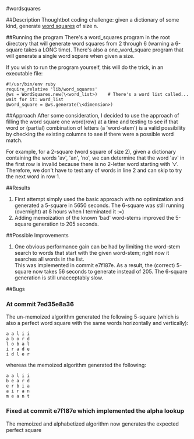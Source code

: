 #wordsquares

##Description
Thoughtbot coding challenge: given a dictionary of some kind, generate 
[word squares]( http://en.wikipedia.org/wiki/Word_square "Wikipedia word square") of size n.

##Running the program
There's a word\_squares program in the root directory that will generate word squares from 2 through 6 (warning a 6-square takes a LONG time). There's also a one\_word\_square program that will generate a single word sqpare when given a size.

If you wish to run the program yourself, this will do the trick, in an executable file:

    #!/usr/bin/env ruby
    require_relative 'lib/word_squares'
    @ws = WordSquares.new(\<word_list>)    # There's a word list called... wait for it: word_list
    @word_square = @ws.generate(\<dimension>)

##Approach
After some consideration, I decided to use the approach of filling the word square one word(row) at a time and testing to see if that word or (partial) combination of letters (a 'word-stem') is a valid possibility by checking the existing columns to see if there were a possible word match.

For example, for a 2-square (word square of size 2), given a dictionary containing the words 'av', 'an', 'no', we can determine that the word 'av' in the first row is invalid because there is no 2-letter word starting with 'v'. Therefore, we don't have to test any of words in line 2 and can skip to try the next word in row 1.

##Results
1. First attempt simply used the basic approach with no optimization and generated a 5-square in 5650 seconds. The 6-square was still running (overnight) at 8 hours when I terminated it :=)
1. Adding memoization of the known 'bad' word-stems improved the 5-square generation to 205 seconds.

##Possible Improvements
1. One obvious performance gain can be had by limiting the word-stem search to words that start with the given word-stem; right now it searches all words in the list.<br />
    This was implemented in commit e7f187e. As a result, the (correct) 5-square now takes 56 seconds to generate instead of 205. The 6-square generation is still unacceptably slow.

##Bugs

### At commit 7ed35e8a36
The un-memoized algorithm generated the following 5-square (which is also a perfect word square with the same words horizontally and vertically):

    a a l i i
    a b o r d
    l o b a l
    i r a d e
    i d l e r

whereas the memoized algorithm generated the following:

    a a l i i
    b e a r d
    e r b i a
    a i r a n
    m e a n t
    
### Fixed at commit e7f187e which implemented the alpha lookup
The memoized and alphabetized algorithm now generates the expected perfect square
